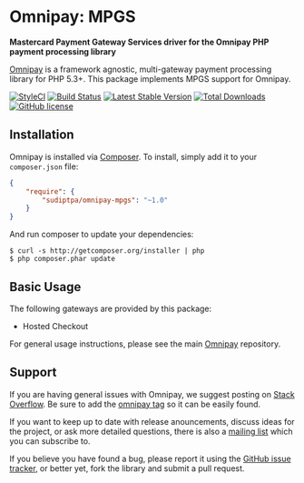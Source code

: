 # Omnipay: MPGS

**Mastercard Payment Gateway Services driver for the Omnipay PHP payment processing library**

[Omnipay](https://github.com/thephpleague/omnipay) is a framework agnostic, multi-gateway payment
processing library for PHP 5.3+. This package implements MPGS support for Omnipay.

[![StyleCI](https://styleci.io/repos/74269379/shield?style=flat&branch=master)](https://styleci.io/repos/74269379)
[![Build Status](https://travis-ci.org/sudiptpa/omnipay-mpgs.svg?branch=master&style=flat-square)](https://travis-ci.org/sudiptpa/omnipay-mpgs)
[![Latest Stable Version](https://poser.pugx.org/sudiptpa/omnipay-mpgs/v/stable?style=flat-square)](https://packagist.org/packages/sudiptpa/omnipay-mpgs)
[![Total Downloads](https://poser.pugx.org/sudiptpa/omnipay-mpgs/downloads?style=flat-square)](https://packagist.org/packages/sudiptpa/omnipay-mpgs)
[![GitHub license](https://img.shields.io/badge/license-MIT-blue.svg?style=flat-square)](https://raw.githubusercontent.com/sudiptpa/omnipay-mpgs/master/LICENSE)

## Installation

Omnipay is installed via [Composer](http://getcomposer.org/). To install, simply add it
to your `composer.json` file:

```json
{
    "require": {
        "sudiptpa/omnipay-mpgs": "~1.0"
    }
}
```

And run composer to update your dependencies:

    $ curl -s http://getcomposer.org/installer | php
    $ php composer.phar update

## Basic Usage

The following gateways are provided by this package:

- Hosted Checkout

For general usage instructions, please see the main [Omnipay](https://github.com/thephpleague/omnipay)
repository.

## Support

If you are having general issues with Omnipay, we suggest posting on
[Stack Overflow](http://stackoverflow.com/). Be sure to add the
[omnipay tag](http://stackoverflow.com/questions/tagged/omnipay) so it can be easily found.

If you want to keep up to date with release anouncements, discuss ideas for the project,
or ask more detailed questions, there is also a [mailing list](https://groups.google.com/forum/#!forum/omnipay) which
you can subscribe to.

If you believe you have found a bug, please report it using the [GitHub issue tracker](https://github.com/sudiptpa/nabtransact/issues),
or better yet, fork the library and submit a pull request.
